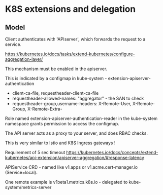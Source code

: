 # K8S extensions and delegation

## Model

Client authenticates with 'APIserver', which forwards the request to a service.

https://kubernetes.io/docs/tasks/extend-kubernetes/configure-aggregation-layer/

This mechanism must be enabled in the apiserver.

This is indicated by a configmap in kube-system - extension-apiserver-authentication
- client-ca-file, requestheader-client-ca-file
- requestheader-allowed-names: "aggregator" - the SAN to check
- requestheader-group,username-headers: X-Remote-User, X-Remote-Group, X-Remote-Extra-

Role named extension-apiserver-authentication-reader in the kube-system namespace grants
permission to access the configmap.

The API server acts as a proxy to your server, and does RBAC checks. 

This is very similar to Istio and K8S Ingress gateways !

Requirement of 5 sec timeout https://kubernetes.io/docs/concepts/extend-kubernetes/api-extension/apiserver-aggregation/#response-latency

APIService CRD - named like v1.apps or v1.acme.cert-manager.io (Service=local). 

One remote example is v1beta1.metrics.k8s.io - delegated to kube-system/metrics-server


## 